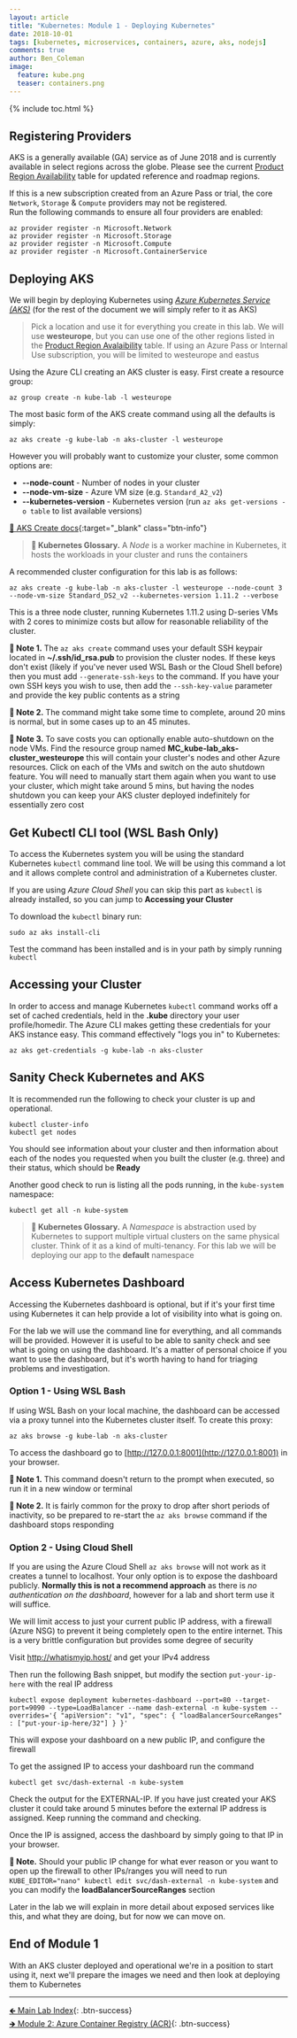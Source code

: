```yaml
---
layout: article
title: "Kubernetes: Module 1 - Deploying Kubernetes"
date: 2018-10-01
tags: [kubernetes, microservices, containers, azure, aks, nodejs]
comments: true
author: Ben_Coleman
image:
  feature: kube.png
  teaser: containers.png
---
```


{% include toc.html %}

## Registering Providers

AKS is a generally available (GA) service as of June 2018 and is currently available in select regions across the globe. Please see the current [Product Region Availability](https://azure.microsoft.com/en-us/global-infrastructure/services/?products=kubernetes-service&regions=all) table for updated reference and roadmap regions.

If this is a new subscription created from an Azure Pass or trial, the core `Network`, `Storage` & `Compute` providers may not be registered.  
Run the following commands to ensure all four providers are enabled:
```
az provider register -n Microsoft.Network
az provider register -n Microsoft.Storage
az provider register -n Microsoft.Compute
az provider register -n Microsoft.ContainerService
```

## Deploying AKS
We will begin by deploying Kubernetes using [*Azure Kubernetes Service (AKS)*](https://azure.microsoft.com/en-us/services/container-service/) (for the rest of the document we will simply refer to it as AKS)

> Pick a location and use it for everything you create in this lab. We will use **westeurope**, but you can use one of the other regions listed in the [Product Region Avalaibility](https://azure.microsoft.com/en-us/global-infrastructure/services/?products=kubernetes-service&regions=all) table. If using an Azure Pass or Internal Use subscription, you will be limited to westeurope and eastus

Using the Azure CLI creating an AKS cluster is easy. First create a resource group:
```
az group create -n kube-lab -l westeurope
```

The most basic form of the AKS create command using all the defaults is simply:
```
az aks create -g kube-lab -n aks-cluster -l westeurope
```

However you will probably want to customize your cluster, some common options are:
- **\-\-node-count** - Number of nodes in your cluster
- **\-\-node-vm-size** - Azure VM size (e.g. `Standard_A2_v2`)
- **\-\-kubernetes-version** - Kubernetes version (run `az aks get-versions -o table` to list available versions)

[📘 AKS Create docs](https://docs.microsoft.com/en-us/cli/azure/aks?view=azure-cli-latest#az-aks-create){:target="_blank" class="btn-info"}

> **📕 Kubernetes Glossary.** A *Node* is a worker machine in Kubernetes, it hosts the workloads in your cluster and runs the containers

A recommended cluster configuration for this lab is as follows:
```
az aks create -g kube-lab -n aks-cluster -l westeurope --node-count 3 --node-vm-size Standard_DS2_v2 --kubernetes-version 1.11.2 --verbose
```
This is a three node cluster, running Kubernetes 1.11.2 using D-series VMs with 2 cores to minimize costs but allow for reasonable reliability of the cluster. 

**💬 Note 1.** The `az aks create` command uses your default SSH keypair located in **~/.ssh/id_rsa.pub** to provision the cluster nodes. If these keys don't exist (likely if you've never used WSL Bash or the Cloud Shell before) then you must add `--generate-ssh-keys` to the command. If you have your own SSH keys you wish to use, then add the `--ssh-key-value` parameter and provide the key public contents as a string

**💬 Note 2.** The command might take some time to complete, around 20 mins is normal, but in some cases up to an 45 minutes.

**💬 Note 3.** To save costs you can optionally enable auto-shutdown on the node VMs. Find the resource group named **MC_kube-lab_aks-cluster_westeurope** this will contain your cluster's nodes and other Azure resources. Click on each of the VMs and switch on the auto shutdown feature. You will need to manually start them again when you want to use your cluster, which might take around 5 mins, but having the nodes shutdown you can keep your AKS cluster deployed indefinitely for essentially zero cost


## Get Kubectl CLI tool (WSL Bash Only)
To access the Kubernetes system you will be using the standard Kubernetes `kubectl` command line tool. We will be using this command a lot and it allows complete control and administration of a Kubernetes cluster.  

If you are using *Azure Cloud Shell* you can skip this part as `kubectl` is already installed, so you can jump to **Accessing your Cluster**

To download the `kubectl` binary run:
```
sudo az aks install-cli
```

Test the command has been installed and is in your path by simply running `kubectl`

## Accessing your Cluster
In order to access and manage Kubernetes `kubectl` command works off a set of cached credentials, held in the **.kube** directory your user profile/homedir. The Azure CLI makes getting these credentials for your AKS instance easy. This command effectively "logs you in" to Kubernetes:
```
az aks get-credentials -g kube-lab -n aks-cluster
```

## Sanity Check Kubernetes and AKS
It is recommended run the following to check your cluster is up and operational.
```
kubectl cluster-info
kubectl get nodes
```
You should see information about your cluster and then information about each of the nodes you requested when you built the cluster (e.g. three) and their status, which should be **Ready**


Another good check to run is listing all the pods running, in the `kube-system` namespace:
```
kubectl get all -n kube-system
```
> **📕 Kubernetes Glossary.** A *Namespace* is abstraction used by Kubernetes to support multiple virtual clusters on the same physical cluster. Think of it as a kind of multi-tenancy. For this lab we will be deploying our app to the **default** namespace


## Access Kubernetes Dashboard 
Accessing the Kubernetes dashboard is optional, but if it's your first time using Kubernetes it can help provide a lot of visibility into what is going on. 

For the lab we will use the command line for everything, and all commands will be provided. However it is useful to be able to sanity check and see what is going on using the dashboard. It's a matter of personal choice if you want to use the dashboard, but it's worth having to hand for triaging problems and investigation.

### Option 1 - Using WSL Bash 
If using WSL Bash on your local machine, the dashboard can be accessed via a proxy tunnel into the Kubernetes cluster itself. To create this proxy:
```
az aks browse -g kube-lab -n aks-cluster
```
To access the dashboard go to [http://127.0.0.1:8001](http://127.0.0.1:8001) in your browser. 

**💬 Note 1.** This command doesn't return to the prompt when executed, so run it in a new window or terminal

**💬 Note 2.**  It is fairly common for the proxy to drop after short periods of inactivity, so be prepared to re-start the `az aks browse` command if the dashboard stops responding

### Option 2 - Using Cloud Shell
If you are using the Azure Cloud Shell `az aks browse` will not work as it creates a tunnel to localhost. Your only option is to expose the dashboard publicly. **Normally this is not a recommend approach** as there is *no authentication on the dashboard*, however for a lab and short term use it will suffice. 

We will limit access to just your current public IP address, with a firewall (Azure NSG) to prevent it being completely open to the entire internet. This is a very brittle configuration but provides some degree of security

Visit http://whatismyip.host/ and get your IPv4 address

Then run the following Bash snippet, but modify the section `put-your-ip-here` with the real IP address
```
kubectl expose deployment kubernetes-dashboard --port=80 --target-port=9090 --type=LoadBalancer --name dash-external -n kube-system --overrides='{ "apiVersion": "v1", "spec": { "loadBalancerSourceRanges" : ["put-your-ip-here/32"] } }'
```
This will expose your dashboard on a new public IP, and configure the firewall 

To get the assigned IP to access your dashboard run the command  
```
kubectl get svc/dash-external -n kube-system
```
Check the output for the EXTERNAL-IP. If you have just created your AKS cluster it could take around 5 minutes before the external IP address is assigned. Keep running the command and checking.

Once the IP is assigned, access the dashboard by simply going to that IP in your browser.

**💬 Note.**  Should your public IP change for what ever reason or you want to open up the firewall to other IPs/ranges you will need to run `KUBE_EDITOR="nano" kubectl edit svc/dash-external -n kube-system` and you can modify the **loadBalancerSourceRanges** section 

Later in the lab we will explain in more detail about exposed services like this, and what they are doing, but for now we can move on.


## End of Module 1
With an AKS cluster deployed and operational we're in a position to start using it, next we'll prepare the images we need and then look at deploying them to Kubernetes 

---

[🡸 Main Lab Index](..){: .btn-success}  
[🡺 Module 2: Azure Container Registry (ACR)](../part2){: .btn-success}
